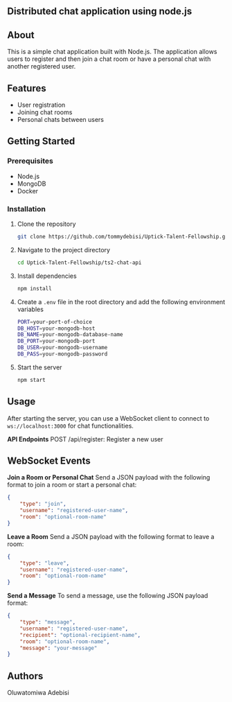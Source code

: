 ## Distributed chat application using node.js
## About

This is a simple chat application built with Node.js. The application allows users to register and then join a chat room or have a personal chat with another registered user.

## Features

- User registration
- Joining chat rooms
- Personal chats between users

## Getting Started

### Prerequisites

- Node.js
- MongoDB
- Docker

### Installation

1. Clone the repository
   ```bash
   git clone https://github.com/tommydebisi/Uptick-Talent-Fellowship.git
2. Navigate to the project directory
    ```bash
    cd Uptick-Talent-Fellowship/ts2-chat-api
    ```
3. Install dependencies
    ```bash
    npm install
    ```
4. Create a `.env` file in the root directory and add the following environment variables
    ```bash
    PORT=your-port-of-choice
    DB_HOST=your-mongodb-host
    DB_NAME=your-mongodb-database-name
    DB_PORT=your-mongodb-port
    DB_USER=your-mongodb-username
    DB_PASS=your-mongodb-password
    ```
5. Start the server
    ```bash
    npm start
    ```

## Usage
After starting the server, you can use a WebSocket client to connect to `ws://localhost:3000` for chat functionalities.

**API Endpoints**
POST /api/register: Register a new user

## WebSocket Events
**Join a Room or Personal Chat**
Send a JSON payload with the following format to join a room or start a personal chat:
```json
{
    "type": "join",
    "username": "registered-user-name",
    "room": "optional-room-name"
}
```

**Leave a Room**
Send a JSON payload with the following format to leave a room:

```json
{
    "type": "leave",
    "username": "registered-user-name",
    "room": "optional-room-name"
}
```

**Send a Message**
To send a message, use the following JSON payload format:
```json
{
    "type": "message",
    "username": "registered-user-name",
    "recipient": "optional-recipient-name",
    "room": "optional-room-name",
    "message": "your-message"
}
```

## Authors
Oluwatomiwa Adebisi